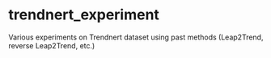 # trendnert_experiment
Various experiments on Trendnert dataset using past methods (Leap2Trend, reverse Leap2Trend, etc.)

